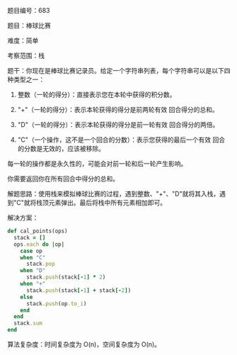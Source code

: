 题目编号：683

题目：棒球比赛

难度：简单

考察范围：栈

题干：你现在是棒球比赛记录员。给定一个字符串列表，每个字符串可以是以下四种类型之一：

1. 整数（一轮的得分）：直接表示您在本轮中获得的积分数。

2. "+"（一轮的得分）：表示本轮获得的得分是前两轮有效 回合得分的总和。

3. "D"（一轮的得分）：表示本轮获得的得分是前一轮有效 回合得分的两倍。

4. "C"（一个操作，这不是一个回合的分数）：表示您获得的最后一个有效 回合的分数是无效的，应该被移除。

每一轮的操作都是永久性的，可能会对前一轮和后一轮产生影响。

你需要返回你在所有回合中得分的总和。

解题思路：使用栈来模拟棒球比赛的过程，遇到整数、"+"、"D"就将其入栈，遇到"C"就将栈顶元素弹出。最后将栈中所有元素相加即可。

解决方案：

```ruby
def cal_points(ops)
  stack = []
  ops.each do |op|
    case op
    when "C"
      stack.pop
    when "D"
      stack.push(stack[-1] * 2)
    when "+"
      stack.push(stack[-1] + stack[-2])
    else
      stack.push(op.to_i)
    end
  end
  stack.sum
end
```

算法复杂度：时间复杂度为 O(n)，空间复杂度为 O(n)。